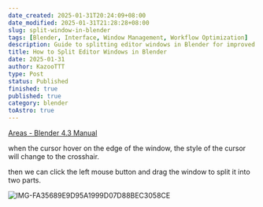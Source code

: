 ```yaml
---
date_created: 2025-01-31T20:24:09+08:00
date_modified: 2025-01-31T21:28:28+08:00
slug: split-window-in-blender
tags: [Blender, Interface, Window Management, Workflow Optimization]
description: Guide to splitting editor windows in Blender for improved workflow
title: How to Split Editor Windows in Blender
date: 2025-01-31
author: KazooTTT
type: Post
status: Published
finished: true
published: true
category: blender
toAstro: true
---
```


[Areas - Blender 4.3 Manual](https://docs.blender.org/manual/en/latest/interface/window_system/areas.html)

when the cursor hover on the edge of the window, the style of the cursor will change to the crosshair.

then we can click the left mouse button and drag the window to split it into two parts.

![IMG-FA35689E9D95A1999D07D88BEC3058CE](https://pictures.kazoottt.top/2025/01/20250131-IMG-FA35689E9D95A1999D07D88BEC3058CE.gif)
